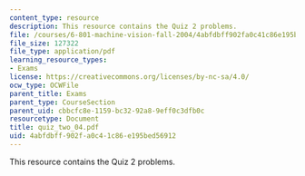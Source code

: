 ```yaml
---
content_type: resource
description: This resource contains the Quiz 2 problems.
file: /courses/6-801-machine-vision-fall-2004/4abfdbff902fa0c41c86e195bed56912_quiz_two_04.pdf
file_size: 127322
file_type: application/pdf
learning_resource_types:
- Exams
license: https://creativecommons.org/licenses/by-nc-sa/4.0/
ocw_type: OCWFile
parent_title: Exams
parent_type: CourseSection
parent_uid: cbbcfc8e-1159-bc32-92a8-9eff0c3dfb0c
resourcetype: Document
title: quiz_two_04.pdf
uid: 4abfdbff-902f-a0c4-1c86-e195bed56912
---
```

This resource contains the Quiz 2 problems.